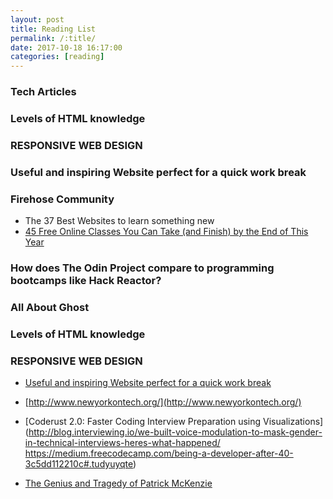 ```yaml
---
layout: post
title: Reading List
permalink: /:title/
date: 2017-10-18 16:17:00
categories: [reading]
---
```


### Tech Articles

### Levels of HTML knowledge

### RESPONSIVE WEB DESIGN

### Useful and inspiring Website perfect for a quick work break

### Firehose Community
- The 37 Best Websites to learn something new
- [45 Free Online Classes You Can Take (and Finish) by the End of This Year](https://www.themuse.com/advice/13-cheap-or-free-online-classes-you-can-take-to-boost-your-digital-skills)

### How does The Odin Project compare to programming bootcamps like Hack Reactor?

### All About Ghost

### Levels of HTML knowledge

### RESPONSIVE WEB DESIGN

- [Useful and inspiring Website perfect for a quick work break](https://devchat.tv/freelancers/155-fs-creating-a-successful-saas-proposal-business-with-nathan-powell)

- [http://www.newyorkontech.org/](http://www.newyorkontech.org/)

- [Coderust 2.0: Faster Coding Interview Preparation using Visualizations](http://blog.interviewing.io/we-built-voice-modulation-to-mask-gender-in-technical-interviews-heres-what-happened/
https://medium.freecodecamp.com/being-a-developer-after-40-3c5dd112210c#.tudyuyqte)
- [The Genius and Tragedy of Patrick McKenzie](http://sebastianmarshall.com/the-genius-and-tragedy-of-patrick-mckenzie)
